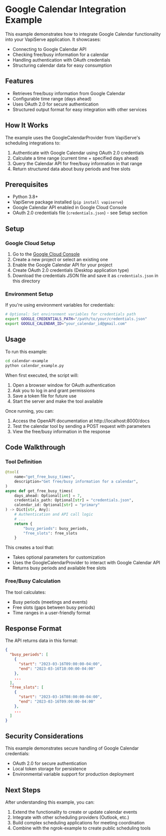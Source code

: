 # Google Calendar Integration Example

This example demonstrates how to integrate Google Calendar functionality into your VapiServe application. It showcases:

- Connecting to Google Calendar API
- Checking free/busy information for a calendar
- Handling authentication with OAuth credentials
- Structuring calendar data for easy consumption

## Features

- Retrieves free/busy information from Google Calendar
- Configurable time range (days ahead)
- Uses OAuth 2.0 for secure authentication
- Structured output format for easy integration with other services

## How It Works

The example uses the GoogleCalendarProvider from VapiServe's scheduling integrations to:

1. Authenticate with Google Calendar using OAuth 2.0 credentials
2. Calculate a time range (current time + specified days ahead)
3. Query the Calendar API for free/busy information in that range
4. Return structured data about busy periods and free slots

## Prerequisites

- Python 3.8+
- VapiServe package installed (`pip install vapiserve`)
- Google Calendar API enabled in Google Cloud Console
- OAuth 2.0 credentials file (`credentials.json`) - see Setup section

## Setup

### Google Cloud Setup

1. Go to the [Google Cloud Console](https://console.cloud.google.com/)
2. Create a new project or select an existing one
3. Enable the Google Calendar API for your project
4. Create OAuth 2.0 credentials (Desktop application type)
5. Download the credentials JSON file and save it as `credentials.json` in this directory

### Environment Setup

If you're using environment variables for credentials:

```bash
# Optional: Set environment variables for credentials path
export GOOGLE_CREDENTIALS_PATH="/path/to/your/credentials.json"
export GOOGLE_CALENDAR_ID="your_calendar_id@gmail.com"
```

## Usage

To run this example:

```bash
cd calendar-example
python calendar_example.py
```

When first executed, the script will:
1. Open a browser window for OAuth authentication
2. Ask you to log in and grant permissions
3. Save a token file for future use
4. Start the server and make the tool available

Once running, you can:

1. Access the OpenAPI documentation at http://localhost:8000/docs
2. Test the calendar tool by sending a POST request with parameters
3. View the free/busy information in the response

## Code Walkthrough

### Tool Definition

```python
@tool(
    name="get_free_busy_times",
    description="Get free/busy information for a calendar",
)
async def get_free_busy_times(
    days_ahead: Optional[int] = 7,
    credentials_path: Optional[str] = "credentials.json",
    calendar_id: Optional[str] = "primary"
) -> Dict[str, Any]:
    # Authentication and API call logic
    # ...
    return {
        "busy_periods": busy_periods,
        "free_slots": free_slots
    }
```

This creates a tool that:
- Takes optional parameters for customization
- Uses the GoogleCalendarProvider to interact with Google Calendar API
- Returns busy periods and available free slots

### Free/Busy Calculation

The tool calculates:
- Busy periods (meetings and events)
- Free slots (gaps between busy periods)
- Time ranges in a user-friendly format

## Response Format

The API returns data in this format:

```json
{
  "busy_periods": [
    {
      "start": "2023-03-16T09:00:00-04:00",
      "end": "2023-03-16T10:00:00-04:00"
    },
    ...
  ],
  "free_slots": [
    {
      "start": "2023-03-16T08:00:00-04:00",
      "end": "2023-03-16T09:00:00-04:00"
    },
    ...
  ]
}
```

## Security Considerations

This example demonstrates secure handling of Google Calendar credentials:
- OAuth 2.0 for secure authentication
- Local token storage for persistence
- Environmental variable support for production deployment

## Next Steps

After understanding this example, you can:

1. Extend the functionality to create or update calendar events
2. Integrate with other scheduling providers (Outlook, etc.)
3. Build complex scheduling applications for meeting coordination
4. Combine with the ngrok-example to create public scheduling tools 